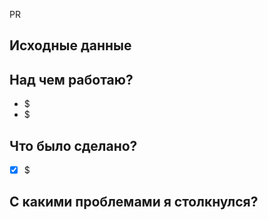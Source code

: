 PR
## Исходные данные

<!-- #номер_тикета -->

## Над чем работаю?

* $
* $

## Что было сделано?

* [x] $

## С какими проблемами я столкнулся?

<!-- Пишешь когда, столкнулся с проблемой -->
